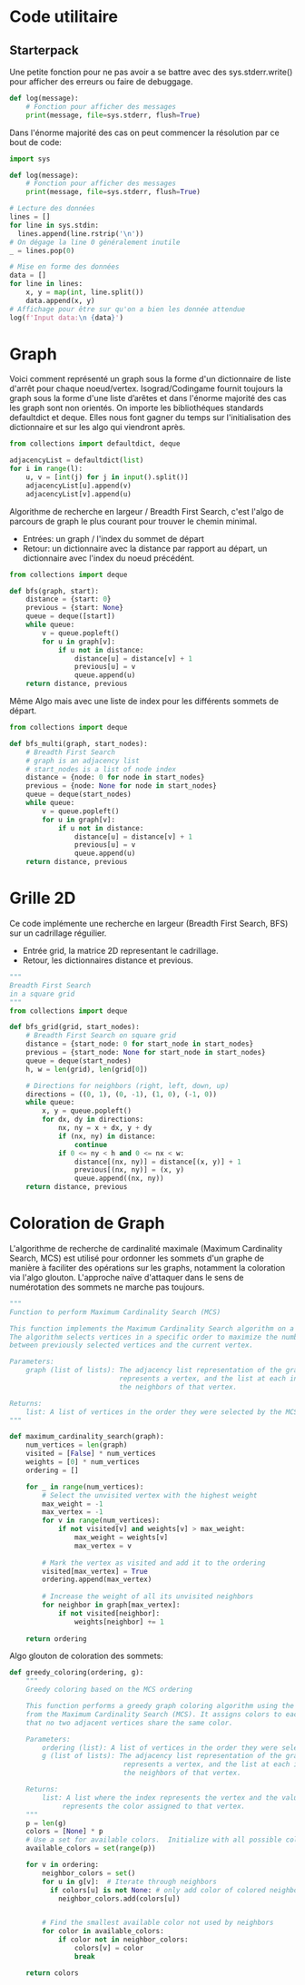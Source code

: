 # Code utilitaire
## Starterpack 
Une petite fonction pour ne pas avoir a se battre avec des sys.stderr.write() pour afficher des erreurs ou faire de debuggage.

```Python 
def log(message):
    # Fonction pour afficher des messages
    print(message, file=sys.stderr, flush=True)
```

Dans l'énorme majorité des cas on peut commencer la résolution par ce bout de code:

```Python 
import sys

def log(message):
    # Fonction pour afficher des messages
    print(message, file=sys.stderr, flush=True)

# Lecture des données 
lines = []
for line in sys.stdin:
  lines.append(line.rstrip('\n'))
# On dégage la line 0 généralement inutile 
_ = lines.pop(0) 

# Mise en forme des données 
data = []
for line in lines:
    x, y = map(int, line.split())
    data.append(x, y)
# Affichage pour être sur qu'on a bien les donnée attendue
log(f'Input data:\n {data}')
```
# Graph 
Voici comment représenté un graph sous la forme d'un dictionnaire de liste d'arrêt pour chaque noeud/vertex. Isograd/Codingame fournit toujours la graph sous la forme d'une liste d’arêtes et dans l'énorme majorité des cas les graph sont non orientés. 
On importe les bibliothéques standards defaultdict et deque. Elles nous font gagner du temps sur l'initialisation des dictionnaire et sur les algo qui viendront après.
```Python 
from collections import defaultdict, deque 

adjacencyList = defaultdict(list)
for i in range(l):
    u, v = [int(j) for j in input().split()]
    adjacencyList[u].append(v)
    adjacencyList[v].append(u)
```

Algorithme de recherche en largeur / Breadth First Search, c'est l'algo de parcours de graph le plus courant pour trouver le chemin minimal.
* Entrées: un graph / l'index du sommet de départ
* Retour: un dictionnaire avec la distance par rapport au départ, un dictionnaire avec l'index du noeud précédént.
```Python
from collections import deque

def bfs(graph, start):
    distance = {start: 0}
    previous = {start: None}
    queue = deque([start])
    while queue:
        v = queue.popleft()
        for u in graph[v]:
            if u not in distance:
                distance[u] = distance[v] + 1
                previous[u] = v
                queue.append(u)
    return distance, previous
```

Même Algo mais avec une liste de index pour les différents sommets de départ.
```Python
from collections import deque

def bfs_multi(graph, start_nodes):
    # Breadth First Search
    # graph is an adjacency list
    # start_nodes is a list of node index 
    distance = {node: 0 for node in start_nodes}
    previous = {node: None for node in start_nodes}
    queue = deque(start_nodes)
    while queue:
        v = queue.popleft()
        for u in graph[v]:
            if u not in distance:
                distance[u] = distance[v] + 1
                previous[u] = v
                queue.append(u)
    return distance, previous
```

# Grille 2D

Ce code implémente une recherche en largeur (Breadth First Search, BFS) sur un cadrillage réguilier. 
* Entrée grid, la matrice 2D representant le cadrillage.
* Retour, les dictionnaires distance et previous.

```Python
"""
Breadth First Search
in a square grid
"""
from collections import deque

def bfs_grid(grid, start_nodes):
    # Breadth First Search on square grid
    distance = {start_node: 0 for start_node in start_nodes}
    previous = {start_node: None for start_node in start_nodes}
    queue = deque(start_nodes)
    h, w = len(grid), len(grid[0])

    # Directions for neighbors (right, left, down, up)
    directions = ((0, 1), (0, -1), (1, 0), (-1, 0))
    while queue:
        x, y = queue.popleft()
        for dx, dy in directions:
            nx, ny = x + dx, y + dy
            if (nx, ny) in distance:
                continue
            if 0 <= ny < h and 0 <= nx < w:
                distance[(nx, ny)] = distance[(x, y)] + 1
                previous[(nx, ny)] = (x, y)
                queue.append((nx, ny))
    return distance, previous
```


# Coloration de Graph

L'algorithme de recherche de cardinalité maximale (Maximum Cardinality Search, MCS) est utilisé pour ordonner les sommets d'un graphe de manière à faciliter des opérations sur les graphs, notamment la coloration via l'algo glouton. L'approche naïve d'attaquer dans le sens de numérotation des sommets ne marche pas toujours.

```Python 
"""
Function to perform Maximum Cardinality Search (MCS)

This function implements the Maximum Cardinality Search algorithm on a given graph.
The algorithm selects vertices in a specific order to maximize the number of edges
between previously selected vertices and the current vertex.

Parameters:
    graph (list of lists): The adjacency list representation of the graph. Each index
                           represents a vertex, and the list at each index contains
                           the neighbors of that vertex.

Returns:
    list: A list of vertices in the order they were selected by the MCS algorithm.
"""

def maximum_cardinality_search(graph):
    num_vertices = len(graph)
    visited = [False] * num_vertices
    weights = [0] * num_vertices
    ordering = []

    for _ in range(num_vertices):
        # Select the unvisited vertex with the highest weight
        max_weight = -1
        max_vertex = -1
        for v in range(num_vertices):
            if not visited[v] and weights[v] > max_weight:
                max_weight = weights[v]
                max_vertex = v
        
        # Mark the vertex as visited and add it to the ordering
        visited[max_vertex] = True
        ordering.append(max_vertex)
        
        # Increase the weight of all its unvisited neighbors
        for neighbor in graph[max_vertex]:
            if not visited[neighbor]:
                weights[neighbor] += 1
    
    return ordering
```

Algo glouton de coloration des sommets:
```Python
def greedy_coloring(ordering, g):
    """
    Greedy coloring based on the MCS ordering

    This function performs a greedy graph coloring algorithm using the ordering obtained
    from the Maximum Cardinality Search (MCS). It assigns colors to each vertex such
    that no two adjacent vertices share the same color.

    Parameters:
        ordering (list): A list of vertices in the order they were selected by the MCS algorithm.
        g (list of lists): The adjacency list representation of the graph. Each index
                            represents a vertex, and the list at each index contains
                            the neighbors of that vertex.

    Returns:
        list: A list where the index represents the vertex and the value at that index
             represents the color assigned to that vertex.
    """
    p = len(g)
    colors = [None] * p
    # Use a set for available colors.  Initialize with all possible colors (0 to p-1).
    available_colors = set(range(p))

    for v in ordering:
        neighbor_colors = set()
        for u in g[v]:  # Iterate through neighbors
          if colors[u] is not None: # only add color of colored neighbors
            neighbor_colors.add(colors[u])


        # Find the smallest available color not used by neighbors
        for color in available_colors:
            if color not in neighbor_colors:
                colors[v] = color
                break

    return colors
```
